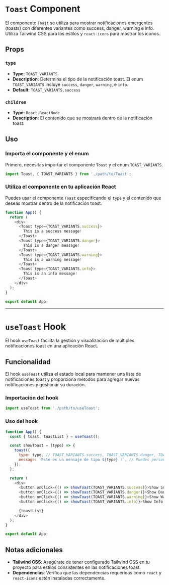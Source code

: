 # `Toast` Component

El componente `Toast` se utiliza para mostrar notificaciones emergentes (toasts) con diferentes variantes como success, danger, warning e info. Utiliza Tailwind CSS para los estilos y `react-icons` para mostrar los iconos.

## Props

### `type`
- **Type**: `TOAST_VARIANTS`
- **Description**: Determina el tipo de la notificación toast. El enum `TOAST_VARIANTS` incluye `success`, `danger`, `warning`, e `info`.
- **Default**: `TOAST_VARIANTS.success`

### `children`
- **Type**: `React.ReactNode`
- **Description**: El contenido que se mostrará dentro de la notificación toast.

## Uso

### Importa el componente y el enum

Primero, necesitas importar el componente `Toast` y el enum `TOAST_VARIANTS`.

```javascript
import Toast, { TOAST_VARIANTS } from './path/to/Toast';
```

### Utiliza el componente en tu aplicación React

Puedes usar el componente `Toast` especificando el `type` y el contenido que deseas mostrar dentro de la notificación toast.

```javascript
function App() {
  return (
    <div>
      <Toast type={TOAST_VARIANTS.success}>
        This is a success message!
      </Toast>
      <Toast type={TOAST_VARIANTS.danger}>
        This is a danger message!
      </Toast>
      <Toast type={TOAST_VARIANTS.warning}>
        This is a warning message!
      </Toast>
      <Toast type={TOAST_VARIANTS.info}>
        This is an info message!
      </Toast>
    </div>
  );
}

export default App;
```

---

# `useToast` Hook

El hook `useToast` facilita la gestión y visualización de múltiples notificaciones toast en una aplicación React.

## Funcionalidad

El hook `useToast` utiliza el estado local para mantener una lista de notificaciones toast y proporciona métodos para agregar nuevas notificaciones y gestionar su duración.

### Importación del hook

```javascript
import useToast from './path/to/useToast';
```

### Uso del hook

```javascript
function App() {
  const { toast, toastList } = useToast();

  const showToast = (type) => {
    toast({
      type: type, // TOAST_VARIANTS.success, TOAST_VARIANTS.danger, TOAST_VARIANTS.warning, TOAST_VARIANTS.info
      message: `Este es un mensaje de tipo ${type} !`, // Puedes personalizar el mensaje aquí
    });
  };

  return (
    <div>
      <button onClick={() => showToast(TOAST_VARIANTS.success)}>Show Success Toast</button>
      <button onClick={() => showToast(TOAST_VARIANTS.danger)}>Show Danger Toast</button>
      <button onClick={() => showToast(TOAST_VARIANTS.warning)}>Show Warning Toast</button>
      <button onClick={() => showToast(TOAST_VARIANTS.info)}>Show Info Toast</button>

      {toastList}
    </div>
  );
}

export default App;
```



## Notas adicionales

- **Tailwind CSS**: Asegúrate de tener configurado Tailwind CSS en tu proyecto para estilos consistentes en las notificaciones toast.
- **Dependencias**: Verifica que las dependencias requeridas como `react` y `react-icons` estén instaladas correctamente.

